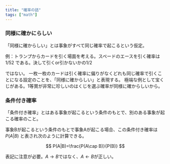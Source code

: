 ```yaml
---
title: "確率の話"
tags: ["math"]
---
```


### 同様に確かにらしい
「同様に確からしい」とは事象がすべて同じ確率で起こるという仮定。

例：トランプからカードを引く場面を考える。スペードのエースを引く確率は1/52
である。決して引くor引かないかの1/2

ではない。 一枚一枚のカードは引く確率に偏りがなくどれも同じ確率で引くことになる設定のことを、「同様に確からしい」と表現する。 極端な例として宝くじがある。1等賞が非常に珍しいのはくじを選ぶ確率が同様に確からしいから。

### 条件付き確率

「条件付き確率」とはある事象が起こるという条件のもとで、別のある事象が起こる確率のこと。

事象Bが起こるという条件のもとで事象Aが起こる場合、この条件付き確率は$P(A|B)$
と表され次のように計算できる。

$$
P(A|B)=\frac{P(A\cap B)}{P(B)}  
$$

表記に注意が必要。$A \to B$ではなく、$A \leftarrow B$が正しい。 